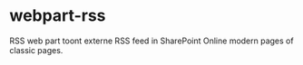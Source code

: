 # webpart-rss
RSS web part toont externe RSS feed in SharePoint Online modern pages of classic pages.
